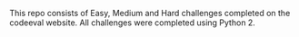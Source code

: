 
This repo consists of Easy, Medium and Hard challenges completed on the codeeval website. All challenges were completed using Python 2.